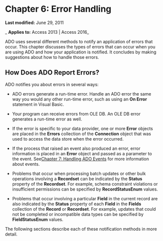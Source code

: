 
# Chapter 6: Error Handling

 **Last modified:** June 29, 2011

 _ **Applies to:** Access 2013 | Access 2016_

ADO uses several different methods to notify an application of errors that occur. This chapter discusses the types of errors that can occur when you are using ADO and how your application is notified. It concludes by making suggestions about how to handle those errors.


## How Does ADO Report Errors?

ADO notifies you about errors in several ways:


- ADO errors generate a run-time error. Handle an ADO error the same way you would any other run-time error, such as using an  **On Error** statement in Visual Basic.
    
- Your program can receive errors from OLE DB. An OLE DB error generates a run-time error as well.
    
- If the error is specific to your data provider, one or more  **Error** objects are placed in the **Errors** collection of the **Connection** object that was used to access the data store when the error occurred.
    
- If the process that raised an event also produced an error, error information is placed in an  **Error** object and passed as a parameter to the event. See[Chapter 7: Handling ADO Events](22924fe2-d00d-8a0c-52f5-2dc6039537ff.md) for more information about events.
    
- Problems that occur when processing batch updates or other bulk operations involving a  **Recordset** can be indicated by the **Status** property of the **Recordset**. For example, schema constraint violations or insufficient permissions can be specified by **RecordStatusEnum** values.
    
- Problems that occur involving a particular  **Field** in the current record are also indicated by the **Status** property of each **Field** in the **Fields** collection of the **Record** or **Recordset**. For example, updates that could not be completed or incompatible data types can be specified by **FieldStatusEnum** values.
    
The following sections describe each of these notification methods in more detail.

